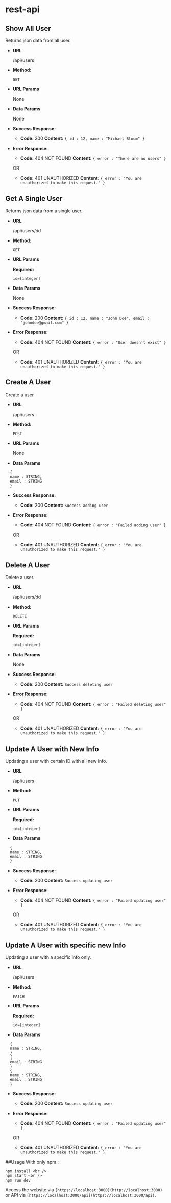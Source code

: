 # rest-api

## **Show All User**

Returns json data from all user.

- **URL**

  /api/users

- **Method:**

  `GET`

- **URL Params**

  None

- **Data Params**

  None

- **Success Response:**

  - **Code:** 200
    **Content:** `{ id : 12, name : "Michael Bloom" }`

- **Error Response:**

  - **Code:** 404 NOT FOUND
    **Content:** `{ error : "There are no users" }`

  OR

  - **Code:** 401 UNAUTHORIZED
    **Content:** `{ error : "You are unauthorized to make this request." }`

## **Get A Single User**

Returns json data from a single user.

- **URL**

  /api/users/:id

- **Method:**

  `GET`

- **URL Params**

  **Required:**

  `id=[integer]`

- **Data Params**

  None

- **Success Response:**

  - **Code:** 200
    **Content:** `{ id : 12, name : "John Doe", email : "johndoe@gmail.com" }`

- **Error Response:**

  - **Code:** 404 NOT FOUND
    **Content:** `{ error : "User doesn't exist" }`

  OR

  - **Code:** 401 UNAUTHORIZED
    **Content:** `{ error : "You are unauthorized to make this request." }`

## **Create A User**

Create a user

- **URL**

  /api/users

- **Method:**

  `POST`

- **URL Params**

  None

- **Data Params**

```
  {
  name : STRING,
  email : STRING
  }
```

- **Success Response:**

  - **Code:** 200
    **Content:** `Success adding user`

- **Error Response:**

  - **Code:** 404 NOT FOUND
    **Content:** `{ error : "Failed adding user" }`

  OR

  - **Code:** 401 UNAUTHORIZED
    **Content:** `{ error : "You are unauthorized to make this request." }`

## **Delete A User**

Delete a user.

- **URL**

  /api/users/:id

- **Method:**

  `DELETE`

- **URL Params**

  **Required:**

  `id=[integer]`

- **Data Params**

  None

- **Success Response:**

  - **Code:** 200
    **Content:** `Success deleting user`

- **Error Response:**

  - **Code:** 404 NOT FOUND
    **Content:** `{ error : "Failed deleting user" }`

  OR

  - **Code:** 401 UNAUTHORIZED
    **Content:** `{ error : "You are unauthorized to make this request." }`

## **Update A User with New Info**

Updating a user with certain ID with all new info.

- **URL**

  /api/users

- **Method:**

  `PUT`

- **URL Params**

  **Required:**

  `id=[integer]`

- **Data Params**

```
  {
  name : STRING,
  email : STRING
  }
```

- **Success Response:**

  - **Code:** 200
    **Content:** `Success updating user`

- **Error Response:**

  - **Code:** 404 NOT FOUND
    **Content:** `{ error : "Failed updating user" }`

  OR

  - **Code:** 401 UNAUTHORIZED
    **Content:** `{ error : "You are unauthorized to make this request." }`

## **Update A User with specific new Info**

Updating a user with a specific info only.

- **URL**

  /api/users

- **Method:**

  `PATCH`

- **URL Params**

  **Required:**

  `id=[integer]`

- **Data Params**

```
  {
  name : STRING,
  }
  {
  email : STRING
  }
  {
  name : STRING,
  email : STRING
  }
```

- **Success Response:**

  - **Code:** 200
    **Content:** `Success updating user`

- **Error Response:**

  - **Code:** 404 NOT FOUND
    **Content:** `{ error : "Failed updating user" }`

  OR

  - **Code:** 401 UNAUTHORIZED
    **Content:** `{ error : "You are unauthorized to make this request." }`

##Usage
With only npm :

```
npm install <br />
npm start <br />
npm run dev
```

Access the website via `[https://localhost:3000](http://localhost:3000)` or API via `[https://localhost:3000/api](https://localhost:3000/api)`.
